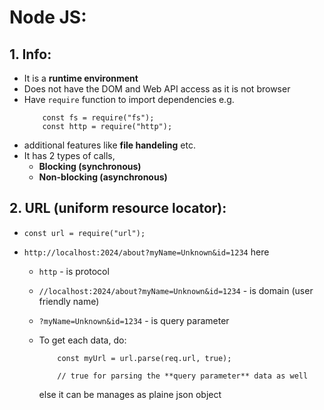 # Node JS:

## 1. Info:

- It is a **runtime environment**
- Does not have the DOM and Web API access as it is not browser
- Have `require` function to import dependencies
  e.g.
  ```
      const fs = require("fs");
      const http = require("http");
  ```
- additional features like **file handeling** etc.
- It has 2 types of calls,
  - **Blocking (synchronous)**
  - **Non-blocking (asynchronous)**

## 2. URL (uniform resource locator):

- `const url = require("url");`
- `http://localhost:2024/about?myName=Unknown&id=1234` here

  - `http` - is protocol
  - `//localhost:2024/about?myName=Unknown&id=1234` - is domain (user friendly name)
  - `?myName=Unknown&id=1234` - is query parameter
  - To get each data, do:

    ```
        const myUrl = url.parse(req.url, true);

        // true for parsing the **query parameter** data as well

    ```

    else it can be manages as plaine json object
